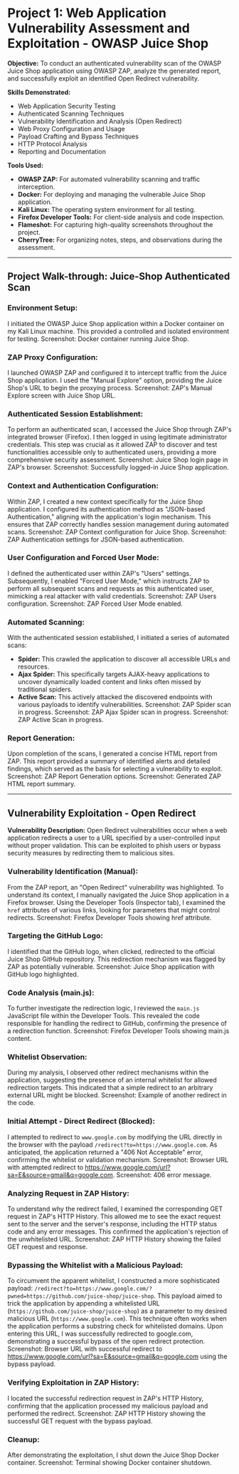 # Project 1: Web Application Vulnerability Assessment and Exploitation - OWASP Juice Shop

**Objective:** To conduct an authenticated vulnerability scan of the OWASP Juice Shop application using OWASP ZAP, analyze the generated report, and successfully exploit an identified Open Redirect vulnerability.

**Skills Demonstrated:**

* Web Application Security Testing
* Authenticated Scanning Techniques
* Vulnerability Identification and Analysis (Open Redirect)
* Web Proxy Configuration and Usage
* Payload Crafting and Bypass Techniques
* HTTP Protocol Analysis
* Reporting and Documentation

**Tools Used:**

* **OWASP ZAP:** For automated vulnerability scanning and traffic interception.
* **Docker:** For deploying and managing the vulnerable Juice Shop application.
* **Kali Linux:** The operating system environment for all testing.
* **Firefox Developer Tools:** For client-side analysis and code inspection.
* **Flameshot:** For capturing high-quality screenshots throughout the project.
* **CherryTree:** For organizing notes, steps, and observations during the assessment.

---

## Project Walk-through: Juice-Shop Authenticated Scan

### Environment Setup:
I initiated the OWASP Juice Shop application within a Docker container on my Kali Linux machine. This provided a controlled and isolated environment for testing.
Screenshot: Docker container running Juice Shop.

### ZAP Proxy Configuration:
I launched OWASP ZAP and configured it to intercept traffic from the Juice Shop application. I used the "Manual Explore" option, providing the Juice Shop's URL to begin the proxying process.
Screenshot: ZAP's Manual Explore screen with Juice Shop URL.

### Authenticated Session Establishment:
To perform an authenticated scan, I accessed the Juice Shop through ZAP's integrated browser (Firefox). I then logged in using legitimate administrator credentials. This step was crucial as it allowed ZAP to discover and test functionalities accessible only to authenticated users, providing a more comprehensive security assessment.
Screenshot: Juice Shop login page in ZAP's browser.
Screenshot: Successfully logged-in Juice Shop application.

### Context and Authentication Configuration:
Within ZAP, I created a new context specifically for the Juice Shop application. I configured its authentication method as "JSON-based Authentication," aligning with the application's login mechanism. This ensures that ZAP correctly handles session management during automated scans.
Screenshot: ZAP Context configuration for Juice Shop.
Screenshot: ZAP Authentication settings for JSON-based authentication.

### User Configuration and Forced User Mode:
I defined the authenticated user within ZAP's "Users" settings. Subsequently, I enabled "Forced User Mode," which instructs ZAP to perform all subsequent scans and requests as this authenticated user, mimicking a real attacker with valid credentials.
Screenshot: ZAP Users configuration.
Screenshot: ZAP Forced User Mode enabled.

### Automated Scanning:
With the authenticated session established, I initiated a series of automated scans:
* **Spider:** This crawled the application to discover all accessible URLs and resources.
* **Ajax Spider:** This specifically targets AJAX-heavy applications to uncover dynamically loaded content and links often missed by traditional spiders.
* **Active Scan:** This actively attacked the discovered endpoints with various payloads to identify vulnerabilities.
Screenshot: ZAP Spider scan in progress.
Screenshot: ZAP Ajax Spider scan in progress.
Screenshot: ZAP Active Scan in progress.

### Report Generation:
Upon completion of the scans, I generated a concise HTML report from ZAP. This report provided a summary of identified alerts and detailed findings, which served as the basis for selecting a vulnerability to exploit.
Screenshot: ZAP Report Generation options.
Screenshot: Generated ZAP HTML report summary.

---

## Vulnerability Exploitation - Open Redirect

**Vulnerability Description:** Open Redirect vulnerabilities occur when a web application redirects a user to a URL specified by a user-controlled input without proper validation. This can be exploited to phish users or bypass security measures by redirecting them to malicious sites.

### Vulnerability Identification (Manual):
From the ZAP report, an "Open Redirect" vulnerability was highlighted. To understand its context, I manually navigated the Juice Shop application in a Firefox browser. Using the Developer Tools (Inspector tab), I examined the `href` attributes of various links, looking for parameters that might control redirects.
Screenshot: Firefox Developer Tools showing href attribute.

### Targeting the GitHub Logo:
I identified that the GitHub logo, when clicked, redirected to the official Juice Shop GitHub repository. This redirection mechanism was flagged by ZAP as potentially vulnerable.
Screenshot: Juice Shop application with GitHub logo highlighted.

### Code Analysis (main.js):
To further investigate the redirection logic, I reviewed the `main.js` JavaScript file within the Developer Tools. This revealed the code responsible for handling the redirect to GitHub, confirming the presence of a redirection function.
Screenshot: Firefox Developer Tools showing main.js content.

### Whitelist Observation:
During my analysis, I observed other redirect mechanisms within the application, suggesting the presence of an internal whitelist for allowed redirection targets. This indicated that a simple redirect to an arbitrary external URL might be blocked.
Screenshot: Example of another redirect in the code.

### Initial Attempt - Direct Redirect (Blocked):
I attempted to redirect to `www.google.com` by modifying the URL directly in the browser with the payload `/redirect?to=https://www.google.com`. As anticipated, the application returned a "406 Not Acceptable" error, confirming the whitelist or validation mechanism.
Screenshot: Browser URL with attempted redirect to https://www.google.com/url?sa=E&source=gmail&q=google.com.
Screenshot: 406 error message.

### Analyzing Request in ZAP History:
To understand why the redirect failed, I examined the corresponding GET request in ZAP's HTTP History. This allowed me to see the exact request sent to the server and the server's response, including the HTTP status code and any error messages. This confirmed the application's rejection of the unwhitelisted URL.
Screenshot: ZAP HTTP History showing the failed GET request and response.

### Bypassing the Whitelist with a Malicious Payload:
To circumvent the apparent whitelist, I constructed a more sophisticated payload: `/redirect?to=https://www.google.com/?pwned=https://github.com/juice-shop/juice-shop`. This payload aimed to trick the application by appending a whitelisted URL (`https://github.com/juice-shop/juice-shop`) as a parameter to my desired malicious URL (`https://www.google.com`). This technique often works when the application performs a substring check for whitelisted domains. Upon entering this URL, I was successfully redirected to google.com, demonstrating a successful bypass of the open redirect protection.
Screenshot: Browser URL with successful redirect to https://www.google.com/url?sa=E&source=gmail&q=google.com using the bypass payload.

### Verifying Exploitation in ZAP History:
I located the successful redirection request in ZAP's HTTP History, confirming that the application processed my malicious payload and performed the redirect.
Screenshot: ZAP HTTP History showing the successful GET request with the bypass payload.

### Cleanup:
After demonstrating the exploitation, I shut down the Juice Shop Docker container.
Screenshot: Terminal showing Docker container shutdown.
